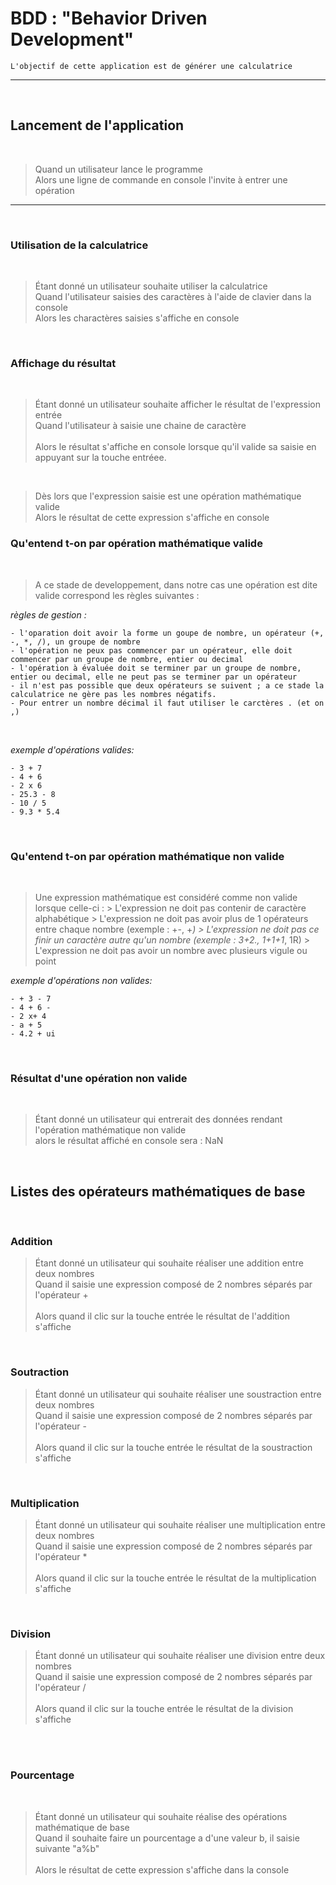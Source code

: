 # BDD : "Behavior Driven Development"

`L'objectif de cette application est de générer une calculatrice`

---
<br>

## Lancement de l'application

<br>

> Quand un utilisateur lance le programme<br>
> Alors une ligne de commande en console l'invite à entrer une opération<br>


---
<br>


### Utilisation de la calculatrice 

<br>

> Étant donné un utilisateur souhaite utiliser la calculatrice<br>
> Quand l'utilisateur saisies des caractères à l'aide de clavier dans la console<br>
> Alors les charactères saisies s'affiche en console<br>

<br>

### Affichage du résultat

<br>

> Étant donné un utilisateur souhaite afficher le résultat de l'expression entrée<br>
> Quand l'utilisateur à saisie une chaine de caractère<br>  
> Alors le résultat s'affiche en console lorsque qu'il valide sa saisie en appuyant sur la touche entréee.<br>

<br>

> Dès lors que l'expression saisie est une opération mathématique valide<br>
> Alors le résultat de cette expression s'affiche en console<br>

### Qu'entend t-on par opération mathématique valide

<br>

> A ce stade de developpement, dans notre cas une opération est dite valide correspond les règles suivantes :

*règles de gestion :*

```
- l'oparation doit avoir la forme un goupe de nombre, un opérateur (+, -, *, /), un groupe de nombre
- l'opération ne peux pas commencer par un opérateur, elle doit commencer par un groupe de nombre, entier ou decimal
- l'opération à évaluée doit se terminer par un groupe de nombre, entier ou decimal, elle ne peut pas se terminer par un opérateur
- il n'est pas possible que deux opérateurs se suivent ; a ce stade la calculatrice ne gère pas les nombres négatifs.
- Pour entrer un nombre décimal il faut utiliser le carctères . (et on ,)
```

<br>

*exemple d'opérations valides:*

```
- 3 + 7
- 4 + 6
- 2 x 6
- 25.3 - 8
- 10 / 5
- 9.3 * 5.4
```

<br>


### Qu'entend t-on par opération mathématique non valide

<br>

> Une expression mathématique est considéré comme non valide lorsque celle-ci :
    > L'expression ne doit pas contenir de caractère alphabétique
    > L'expression ne doit pas avoir plus de 1 opérateurs entre chaque nombre (exemple : +-, +*)
    > L'expression ne doit pas ce finir un caractère autre qu'un nombre (exemple : 3+2., 1+1+1*, 1R)
    > L'expression ne doit pas avoir un nombre avec plusieurs vigule ou point

*exemple d'opérations non valides:*

```
- + 3 - 7 
- 4 + 6 - 
- 2 x+ 4  
- a + 5
- 4.2 + ui
```

<br>

### Résultat d'une opération non valide

<br>

> Étant donné un utilisateur qui entrerait des données rendant l'opération mathématique non valide<br>
> alors le résultat affiché en console sera : NaN


<br>

## Listes des opérateurs mathématiques de base

<br>

### Addition

> Étant donné un utilisateur qui souhaite réaliser une addition entre deux nombres<br>
> Quand il saisie une expression composé de 2 nombres séparés par l'opérateur +<br>  
> Alors quand il clic sur la touche entrée le résultat de l'addition s'affiche <br>

<br>

### Soutraction 
> Étant donné un utilisateur qui souhaite réaliser une soustraction entre deux nombres<br>
> Quand il saisie une expression composé de 2 nombres séparés par l'opérateur - <br>  
> Alors quand il clic sur la touche entrée le résultat de la soustraction s'affiche <br>

<br>

### Multiplication
> Étant donné un utilisateur qui souhaite réaliser une multiplication entre deux nombres<br>
> Quand il saisie une expression composé de 2 nombres séparés par l'opérateur * <br>  
> Alors quand il clic sur la touche entrée le résultat de la multiplication s'affiche <br>

<br>

### Division 
> Étant donné un utilisateur qui souhaite réaliser une division entre deux nombres<br>
> Quand il saisie une expression composé de 2 nombres séparés par l'opérateur / <br>  
> Alors quand il clic sur la touche entrée le résultat de la division s'affiche <br>

<br>



<br>

### Pourcentage 

<br>

> Étant donné un utilisateur qui souhaite réalise des opérations mathématique de base<br>
> Quand il souhaite faire un pourcentage a d'une valeur b, il saisie suivante "a%b"<br>  
> Alors le résultat de cette expression s'affiche dans la console <br>

<br>
